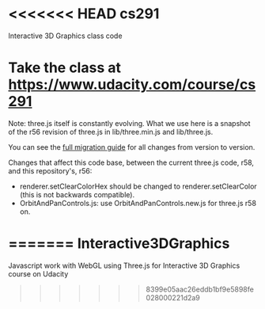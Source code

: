 <<<<<<< HEAD
cs291
=====

Interactive 3D Graphics class code

Take the class at https://www.udacity.com/course/cs291
=======
Note: three.js itself is constantly evolving. What we use here is a snapshot of the r56 revision of three.js in lib/three.min.js and lib/three.js.

You can see the [full migration guide](https://github.com/mrdoob/three.js/wiki/Migration) for all changes from version to version.

Changes that affect this code base, between the current three.js code, r58, and this repository's, r56:
* renderer.setClearColorHex should be changed to renderer.setClearColor (this is not backwards compatible).
* OrbitAndPanControls.js: use OrbitAndPanControls.new.js for three.js r58 on.

=======
Interactive3DGraphics
=====================

Javascript work with WebGL using Three.js for Interactive 3D Graphics course on Udacity
>>>>>>> 8399e05aac26eddb1bf9e5898fe028000221d2a9
